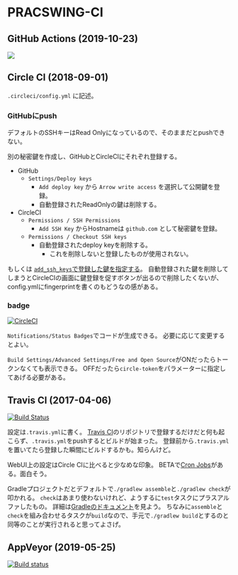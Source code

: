 PRACSWING-CI
============================================================

## GitHub Actions (2019-10-23)

![](https://github.com/irof/practiswing-ci/workflows/Java%20CI/badge.svg)

## Circle CI (2018-09-01)

`.circleci/config.yml` に記述。


### GitHubにpush

デフォルトのSSHキーはRead Onlyになっているので、そのままだとpushできない。

別の秘密鍵を作成し、GitHubとCircleCIにそれぞれ登録する。

- GitHub
  - `Settings/Deploy keys`
    - `Add deploy key` から `Arrow write access` を選択して公開鍵を登録。
    - 自動登録されたReadOnlyの鍵は削除する。
- CircleCI
  - `Permissions / SSH Permissions`
    - `Add SSH Key` からHostnameは `github.com` として秘密鍵を登録。
  - `Permissions / Checkout SSH keys`
    - 自動登録されたdeploy keyを削除する。
      - これを削除しないと登録したものが使用されない。

もしくは [`add_ssh_keys`で登録した鍵を指定する](https://github.com/irof/practiswing-ci/blob/34ec5b357b99a61c65f87a0d699a4cc8183b8992/.circleci/config.yml#L7-L9)。
自動登録された鍵を削除してしまうとCircleCIの画面に鍵登録を促すボタンが出るので削除したくないが、config.ymlにfingerprintを書くのもどうなの感がある。

### badge

[![CircleCI](https://circleci.com/gh/irof/practiswing-ci.svg?style=svg)](https://circleci.com/gh/irof/practiswing-ci)

`Notifications/Status Badges`でコードが生成できる。
必要に応じて変更するとよい。

`Build Settings/Advanced Settings/Free and Open Source`がONだったらトークンなくても表示できる。
OFFだったら`circle-token`をパラメーターに指定してあげる必要がある。


## Travis CI (2017-04-06)

[![Build Status](https://travis-ci.org/irof/practiswing-ci.svg?branch=master)](https://travis-ci.org/irof/practiswing-ci)

設定は`.travis.yml`に書く。
[Travis CI](https://travis-ci.org/)のリポジトリで登録するだけだと何も起こらず、`.travis.yml`をpushするとビルドが始まった。
登録前から`.travis.yml`を置いてたら登録した瞬間にビルドするかも。知らんけど。

WebUI上の設定はCircle CIに比べると少なめな印象。
BETAで[Cron Jobs](https://docs.travis-ci.com/user/cron-jobs/)がある。面白そう。

Gradleプロジェクトだとデフォルトで`./gradlew assemble`と`./gradlew check`が叩かれる。
`check`はあまり使わないけれど、ようするに`test`タスクにプラスアルファしたもの。
詳細は[Gradleのドキュメント](https://docs.gradle.org/current/userguide/java_plugin.html#sec:java_tasks)を見よう。
ちなみに`assemble`と`check`を組み合わせるタスクが`build`なので、手元で`./gradlew build`とするのと同等のことが実行されると思ってよさげ。

## AppVeyor (2019-05-25)

[![Build status](https://ci.appveyor.com/api/projects/status/eailckd07qhjm7q9?svg=true)](https://ci.appveyor.com/project/irof/practiswing-ci)

